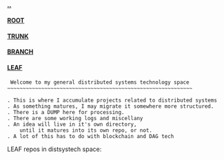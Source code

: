 #### [..](https://github.com/blairmunroakusa)
#### [ROOT](https://github.com/blairmunroakusa)
#### [TRUNK](https://github.com/blairmunroakusaTRUNK)
#### [BRANCH](https://github.com/blairmunroakusaBRANCH)
#### [LEAF](https://github.com/blairmunroakusaLEAF)

```
 Welcome to my general distributed systems technology space
~~~~~~~~~~~~~~~~~~~~~~~~~~~~~~~~~~~~~~~~~~~~~~~~~~~~~~~~~~~~

. This is where I accumulate projects related to distributed systems
. As something matures, I may migrate it somewhere more structured.
. There is a DUMP here for processing.
. There are some working logs and miscellany
. An idea will live in it's own directory,
	until it matures into its own repo, or not.
. A lot of this has to do with blockchain and DAG tech

```
LEAF repos in distsystech space:

